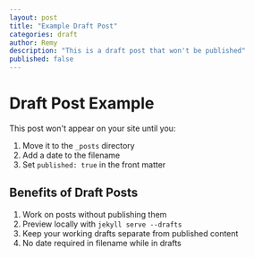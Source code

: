 ```yaml
---
layout: post
title: "Example Draft Post"
categories: draft
author: Remy
description: "This is a draft post that won't be published"
published: false
---
```


# Draft Post Example

This post won't appear on your site until you:
1. Move it to the `_posts` directory
2. Add a date to the filename
3. Set `published: true` in the front matter

## Benefits of Draft Posts

1. Work on posts without publishing them
2. Preview locally with `jekyll serve --drafts`
3. Keep your working drafts separate from published content
4. No date required in filename while in drafts 